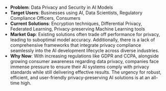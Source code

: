 - **Problem**: Data Privacy and Security in AI Models  
- **Target Users**: Businesses using AI, Data Scientists, Regulatory Compliance Officers, Consumers  
- **Current Solutions**: Encryption techniques, Differential Privacy, Federated Learning, Privacy-preserving Machine Learning tools  
- **Market Gap**: Existing solutions often trade off performance for privacy, leading to suboptimal model accuracy. Additionally, there is a lack of comprehensive frameworks that integrate privacy compliance seamlessly into the AI development lifecycle across diverse industries.  
- **Why Now**: With increasing regulations like GDPR and CCPA, alongside growing consumer awareness regarding data privacy, companies face immense pressure to ensure their AI systems comply with privacy standards while still delivering effective results. The urgency for robust, efficient, and user-friendly privacy-preserving AI solutions is at an all-time high.